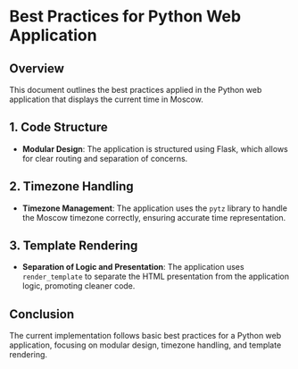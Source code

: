 # Best Practices for Python Web Application

## Overview

This document outlines the best practices applied in the Python web application that displays the current time in Moscow.

## 1. Code Structure

- **Modular Design**: The application is structured using Flask, which allows for clear routing and separation of concerns.

## 2. Timezone Handling

- **Timezone Management**: The application uses the `pytz` library to handle the Moscow timezone correctly, ensuring accurate time representation.

## 3. Template Rendering

- **Separation of Logic and Presentation**: The application uses `render_template` to separate the HTML presentation from the application logic, promoting cleaner code.

## Conclusion

The current implementation follows basic best practices for a Python web application, focusing on modular design, timezone handling, and template rendering.
